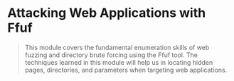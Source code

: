 # Attacking Web Applications with Ffuf

> This module covers the fundamental enumeration skills of web fuzzing and directory brute forcing using the Ffuf tool. The techniques learned in this module will help us in locating hidden pages, directories, and parameters when targeting web applications.
